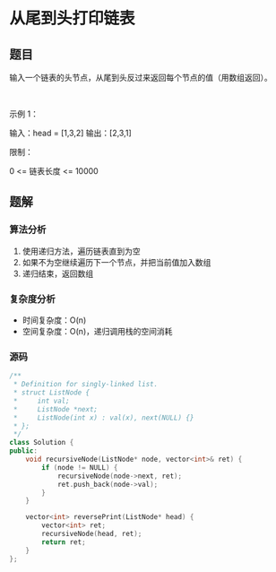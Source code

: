 #  从尾到头打印链表
## 题目
输入一个链表的头节点，从尾到头反过来返回每个节点的值（用数组返回）。

 

示例 1：

输入：head = [1,3,2]
输出：[2,3,1]
 

限制：

0 <= 链表长度 <= 10000

## 题解
### 算法分析
1. 使用递归方法，遍历链表直到为空
2. 如果不为空继续遍历下一个节点，并把当前值加入数组
3. 递归结束，返回数组
### 复杂度分析
+ 时间复杂度：O(n)
+ 空间复杂度：O(n)，递归调用栈的空间消耗
### 源码
```C++ []
/**
 * Definition for singly-linked list.
 * struct ListNode {
 *     int val;
 *     ListNode *next;
 *     ListNode(int x) : val(x), next(NULL) {}
 * };
 */
class Solution {
public:
    void recursiveNode(ListNode* node, vector<int>& ret) {
        if (node != NULL) {
            recursiveNode(node->next, ret);
            ret.push_back(node->val);
        }
    }

    vector<int> reversePrint(ListNode* head) {
        vector<int> ret;
        recursiveNode(head, ret);
        return ret;
    }
};